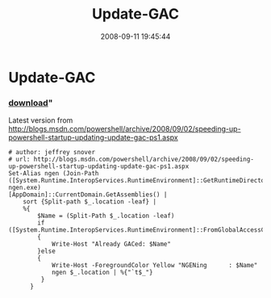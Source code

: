 ﻿---
pid:            577
parent:         0
children:       
poster:         halr9000
title:          Update-GAC
date:           2008-09-11 19:45:44
format:         posh
---

# Update-GAC

### [download](577.ps1)"

Latest version from http://blogs.msdn.com/powershell/archive/2008/09/02/speeding-up-powershell-startup-updating-update-gac-ps1.aspx

```posh
# author: jeffrey snover
# url: http://blogs.msdn.com/powershell/archive/2008/09/02/speeding-up-powershell-startup-updating-update-gac-ps1.aspx
Set-Alias ngen (Join-Path ([System.Runtime.InteropServices.RuntimeEnvironment]::GetRuntimeDirectory()) ngen.exe)
[AppDomain]::CurrentDomain.GetAssemblies() |
    sort {Split-path $_.location -leaf} | 
    %{
        $Name = (Split-Path $_.location -leaf)
        if ([System.Runtime.InteropServices.RuntimeEnvironment]::FromGlobalAccessCache($_))
        {
            Write-Host "Already GACed: $Name"
        }else
        {
            Write-Host -ForegroundColor Yellow "NGENing      : $Name"
            ngen $_.location | %{"`t$_"}
         }
      }
```
